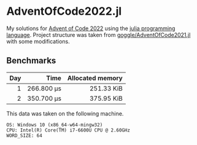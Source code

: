 # AdventOfCode2022.jl
My solutions for [Advent of Code 2022](https://adventofcode.com/2022/) using the [julia programming language](https://julialang.org/).
Project structure was taken from [goggle/AdventOfCode2021.jl](https://github.com/goggle/AdventOfCode2022.jl) with some modifications.

## Benchmarks
| Day | Time | Allocated memory |
|----:|-----:|-----------------:|
| 1 | 266.800 μs | 251.33 KiB |  
| 2 | 350.700 μs | 375.95 KiB |  

This data was taken on the following machine.
```
OS: Windows 10 (x86_64-w64-mingw32)
CPU: Intel(R) Core(TM) i7-6600U CPU @ 2.60GHz
WORD_SIZE: 64
```